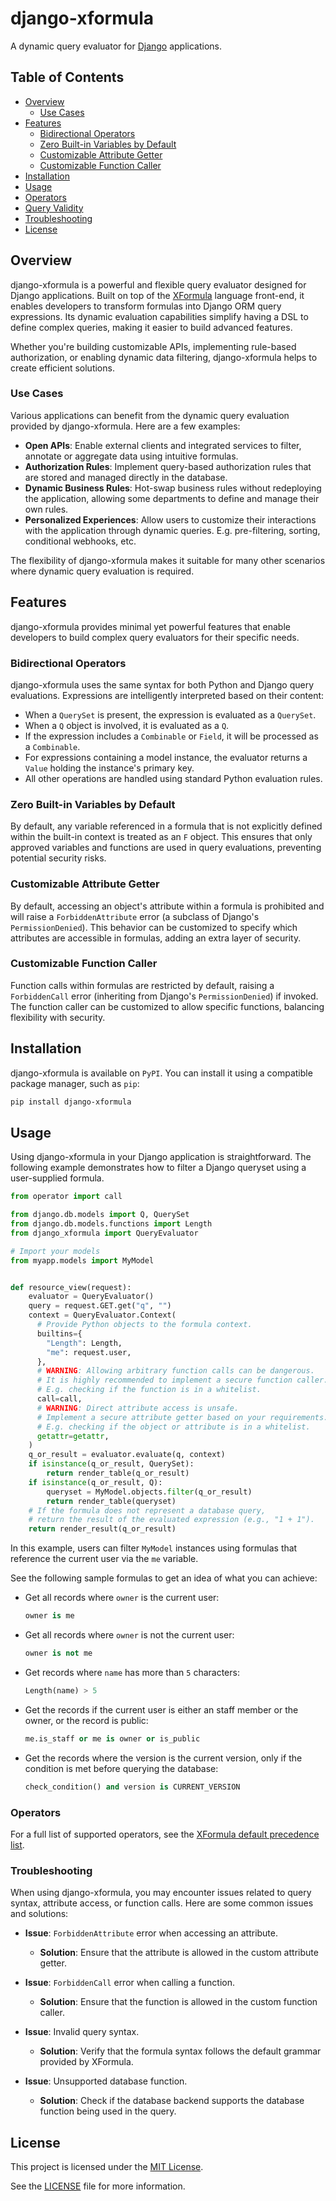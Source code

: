 # django-xformula

A dynamic query evaluator for [Django](https://www.djangoproject.com/)
applications.

## Table of Contents

- [Overview](#overview)
  - [Use Cases](#use-cases)
- [Features](#features)
  - [Bidirectional Operators](#bidirectional-operators)
  - [Zero Built-in Variables by Default](#zero-built-in-variables-by-default)
  - [Customizable Attribute Getter](#customizable-attribute-getter)
  - [Customizable Function Caller](#customizable-function-caller)
- [Installation](#installation)
- [Usage](#usage)
- [Operators](#operators)
- [Query Validity](#query-validity)
- [Troubleshooting](#troubleshooting)
- [License](#license)

## Overview

django-xformula is a powerful and flexible query evaluator designed for Django
applications. Built on top of the [XFormula](https://github.com/ertgl/xformula)
language front-end, it enables developers to transform formulas into Django ORM
query expressions. Its dynamic evaluation capabilities simplify having a DSL to
define complex queries, making it easier to build advanced features.

Whether you're building customizable APIs, implementing rule-based
authorization, or enabling dynamic data filtering, django-xformula
helps to create efficient solutions.

### Use Cases

Various applications can benefit from the dynamic query evaluation provided by
django-xformula. Here are a few examples:

- **Open APIs**: Enable external clients and integrated services to filter,
  annotate or aggregate data using intuitive formulas.
- **Authorization Rules**: Implement query-based authorization rules that are
  stored and managed directly in the database.
- **Dynamic Business Rules**: Hot-swap business rules without redeploying
  the application, allowing some departments to define and manage their
  own rules.
- **Personalized Experiences**: Allow users to customize their interactions
  with the application through dynamic queries. E.g. pre-filtering, sorting,
  conditional webhooks, etc.

The flexibility of django-xformula makes it suitable for many other scenarios
where dynamic query evaluation is required.

## Features

django-xformula provides minimal yet powerful features that enable developers
to build complex query evaluators for their specific needs.

### Bidirectional Operators

django-xformula uses the same syntax for both Python and Django query
evaluations. Expressions are intelligently interpreted based on their content:

- When a `QuerySet` is present, the expression is evaluated as a `QuerySet`.
- When a `Q` object is involved, it is evaluated as a `Q`.
- If the expression includes a `Combinable` or `Field`, it will be processed as
  a `Combinable`.
- For expressions containing a model instance, the evaluator returns a `Value`
  holding the instance's primary key.
- All other operations are handled using standard Python evaluation rules.

### Zero Built-in Variables by Default

By default, any variable referenced in a formula that is not explicitly defined
within the built-in context is treated as an `F` object. This ensures that only
approved variables and functions are used in query evaluations, preventing
potential security risks.

### Customizable Attribute Getter

By default, accessing an object's attribute within a formula is prohibited and
will raise a `ForbiddenAttribute` error (a subclass of Django's
`PermissionDenied`). This behavior can be customized to specify which
attributes are accessible in formulas, adding an extra layer of security.

### Customizable Function Caller

Function calls within formulas are restricted by default, raising a
`ForbiddenCall` error (inheriting from Django's `PermissionDenied`) if invoked.
The function caller can be customized to allow specific functions, balancing
flexibility with security.

## Installation

django-xformula is available on `PyPI`. You can install it using a compatible
package manager, such as `pip`:

```sh
pip install django-xformula
```

## Usage

Using django-xformula in your Django application is straightforward. The
following example demonstrates how to filter a Django queryset using a
user-supplied formula.

```py
from operator import call

from django.db.models import Q, QuerySet
from django.db.models.functions import Length
from django_xformula import QueryEvaluator

# Import your models
from myapp.models import MyModel


def resource_view(request):
    evaluator = QueryEvaluator()
    query = request.GET.get("q", "")
    context = QueryEvaluator.Context(
      # Provide Python objects to the formula context.
      builtins={
        "Length": Length,
        "me": request.user,
      },
      # WARNING: Allowing arbitrary function calls can be dangerous.
      # It is highly recommended to implement a secure function caller.
      # E.g. checking if the function is in a whitelist.
      call=call,
      # WARNING: Direct attribute access is unsafe.
      # Implement a secure attribute getter based on your requirements.
      # E.g. checking if the object or attribute is in a whitelist.
      getattr=getattr,
    )
    q_or_result = evaluator.evaluate(q, context)
    if isinstance(q_or_result, QuerySet):
        return render_table(q_or_result)
    if isinstance(q_or_result, Q):
        queryset = MyModel.objects.filter(q_or_result)
        return render_table(queryset)
    # If the formula does not represent a database query,
    # return the result of the evaluated expression (e.g., "1 + 1").
    return render_result(q_or_result)
```

In this example, users can filter `MyModel` instances using formulas that
reference the current user via the `me` variable.

See the following sample formulas to get an idea of what you can achieve:

- Get all records where `owner` is the current user:

  ```python
  owner is me
  ```

- Get all records where `owner` is not the current user:

  ```python
  owner is not me
  ```

- Get records where `name` has more than `5` characters:

  ```python
  Length(name) > 5
  ```

- Get the records if the current user is either an staff member or the owner,
  or the record is public:

  ```python
  me.is_staff or me is owner or is_public
  ```

- Get the records where the version is the current version, only if the
  condition is met before querying the database:

  ```python
  check_condition() and version is CURRENT_VERSION
  ```

### Operators

For a full list of supported operators, see the
[XFormula default precedence list](https://github.com/ertgl/xformula/blob/main/src/xformula/syntax/core/operations/default_operator_precedences.py#L16).

### Troubleshooting

When using django-xformula, you may encounter issues related to query syntax,
attribute access, or function calls. Here are some common issues and solutions:

- **Issue**: `ForbiddenAttribute` error when accessing an attribute.
  - **Solution**: Ensure that the attribute is allowed in the custom attribute
    getter.

- **Issue**: `ForbiddenCall` error when calling a function.
  - **Solution**: Ensure that the function is allowed in the custom function
    caller.

- **Issue**: Invalid query syntax.
  - **Solution**: Verify that the formula syntax follows the default grammar
    provided by XFormula.

- **Issue**: Unsupported database function.
  - **Solution**: Check if the database backend supports the database function
    being used in the query.

## License

This project is licensed under the
[MIT License](https://opensource.org/license/mit).

See the [LICENSE](LICENSE) file for more information.
